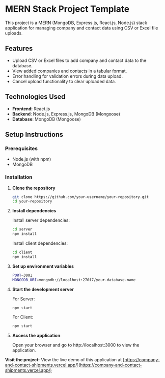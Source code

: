 # MERN Stack Project Template

This project is a MERN (MongoDB, Express.js, React.js, Node.js) stack application for managing company and contact data using CSV or Excel file uploads.

## Features

- Upload CSV or Excel files to add company and contact data to the database.
- View added companies and contacts in a tabular format.
- Error handling for validation errors during data upload.
- Cancel upload functionality to clear uploaded data.

## Technologies Used

- **Frontend**: React.js
- **Backend**: Node.js, Express.js, MongoDB (Mongoose)
- **Database**: MongoDB (Mongoose)


## Setup Instructions

### Prerequisites

- Node.js (with npm)
- MongoDB

### Installation

1. **Clone the repository**

   ```bash
   git clone https://github.com/your-username/your-repository.git
   cd your-repository
   ```
   
2. **Install dependencies**

   Install server dependencies:
   ```bash
   cd server
   npm install
   ```

   Install client dependencies:
   ```bash
   cd client
   npm install
   ```

3. **Set up environment variables**

   ```bash
   PORT=3001
   MONGODB_URI=mongodb://localhost:27017/your-database-name
   ```
   
4. **Start the development server**

   For Server:
   ```bash
   npm start
   ```

   For Client:
   ```bash
   npm start
   ```

5. **Access the application**

   Open your browser and go to http://localhost:3000 to view the application.

   

**Visit the project:** View the live demo of this application at [https://company-and-contact-shipments.vercel.app/](https://company-and-contact-shipments.vercel.app/)



